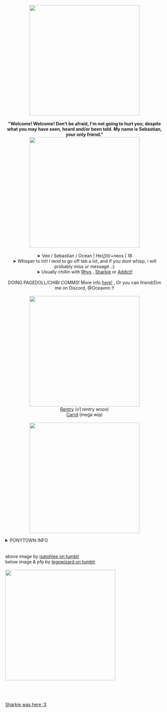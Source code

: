 <p align="center">
<img src="https://64.media.tumblr.com/3caf066fbf51c99316769ef7e4b9f392/86c13b276455d81f-8b/s540x810/595ef0a665dabe439f13bc6f393c840cd77aa9d0.jpg" width="350px">
<br><br><b>"Welcome! Welcome! Don't be afraid, I'm not going to hurt you; despite what you may have seen, heard and/or been told. My name is Sebastian, your only friend."</b>
<br><img src="https://64.media.tumblr.com/225fbdb4e0a4c95f2ba59153dfa0adc8/3a9adf60716557fd-42/s400x600/5f0a3e29256d75106ca0c043aff7f30a5b1e22cd.gifv" width="350px">
<br><br>➤ Vee / Sebastian / Ocean | He(<a href="https://en.pronouns.page/@Diddles">/</a>)it/+neos | 18
<br>➤ Whisper to Int! I tend to go off tab a lot, and if you dont whisp, i will probably miss ur message .:}
<br>➤ Usually chillin with <a href="https://github.com/RIDLEYISM">Rhys</a> , <a href="https://github.com/Sharksters">Sharkie</a> or <a href="https://rentry.co/addict-is-your-host">Addict!</a>
<br> 
<br> DOING PAGEDOLL/CHIBI COMMS! More info <a href="https://toyhou.se/29303827.pagedoll-comms-open">here!</a> , Or you can friend/Dm me on Discord, @Oceavnn !!
<br>
<br><img src="https://64.media.tumblr.com/225fbdb4e0a4c95f2ba59153dfa0adc8/3a9adf60716557fd-42/s400x600/5f0a3e29256d75106ca0c043aff7f30a5b1e22cd.gifv" width="350px">
  <br> <a href="https://rentry.co/Blood-is-fuel_Hell-is-full">Rentry</a> (v1 rentry wooo)
  <br> <a href="https://oceavnn.carrd.co/">Carrd</a> (mega wip)
<br>
<br><img src="https://64.media.tumblr.com/225fbdb4e0a4c95f2ba59153dfa0adc8/3a9adf60716557fd-42/s400x600/5f0a3e29256d75106ca0c043aff7f30a5b1e22cd.gifv" width="350px">
<br>
<details>
<summary>PONYTOWN INFO</summary>
<br>
Hi!! I've already touched on a bit of this, but here's some extra info for you who's decided to read this far down. 
<br> I don't take PT seriously, and i also do not RP! I'm not online as much as i used to be, but when i am you're completely free to C+H or INT! Usually i put pt on in the bg while i do other stuff (Usually youtube) and occasionally pop in, So usually it's better to whisper for me to notice! 
<br><br> I am completely fine with INSPIRATION taken from my ponies! However, please don't like... completely copy them. I'm not gonna hunt you down if you do but i can't say the same about my friends/j 
<br><br> Generally, i will only block or hide someone who is making me uncomfy. this is.. rare (My blocked list is completely empty chat), but it can happen. If you come up to me just to start drama, make overly sexual advances, are unreasonably mean to myself or other people, or sometimes just talk too much about a topic that makes me uncomfy, i will probably hide you. Repeat offenders or major offenders will get the block. 
<br><br> <image src="https://file.garden/ZfRta4uUh3asFRHD/pony-town-%F0%9F%AB%A7%20--%20playin%20jsab%2C%20again-trot-blinking-padded-ponyplush-2x.gif" width="100px">
<image src="https://file.garden/ZfRta4uUh3asFRHD/pony-town-%F0%9F%92%A5%20--%20PARALYZED%20%E2%9A%A1%F0%9F%8C%95-trot-blinking-padded-2x.gif" width="100px">
<image src="https://file.garden/ZfRta4uUh3asFRHD/pony-town-%F0%9F%92%89%F0%9F%A9%B8%E2%9B%93%20-%20fistfighting%20seek-trot-blinking-padded-2x.gif" width="100px">
<image src="https://file.garden/ZfRta4uUh3asFRHD/pony-town-%F0%9F%A9%B7%F0%9F%92%9B%F0%9F%A9%B5%20--%20Arting%2C%20W2Int-trot-blinking-padded-toy317-2x.gif" width="100px">
<image src="https://file.garden/ZfRta4uUh3asFRHD/pony-town-%F0%9F%8C%8A%F0%9F%90%9F%20_%20shakes%20bf%20like%20maraca-trot-blinking-padded-2x.gif" width="100px">
<image src="https://file.garden/ZfRta4uUh3asFRHD/pony-town-%F0%9F%8E%89%20watching%20yt%20yayy%20%5Bmv%5D-trot-blinking-padded-toy312-2x.gif" width="100px">
<image src="https://file.garden/ZfRta4uUh3asFRHD/pony-town-%F0%9F%93%81%F0%9F%A6%88%20_%20The%20Saboteur%20%5Bmv_kin%5D-trot-blinking-padded-ponyplush-2x.gif" width="100px">
<image src="https://file.garden/ZfRta4uUh3asFRHD/pony-town-%F0%9F%A7%B8%F0%9F%A9%B7%20_%20fandom%20iwec_%20ig_%20%5Bkin%5D-trot-blinking-padded-2x.gif" width="100px">
<image src="https://file.garden/ZfRta4uUh3asFRHD/pony-town-%F0%9F%93%81%F0%9F%A6%88%20_%20collapses%20%5Bmv_kin%5D-trot-blinking-padded-2x.gif" width="125px">
<br><br>  feel free to look at <a href="https://rentry.co/ptsillyfangtutorial"> This Rentry </a> for a tutorial of the fang used on my sebastian skins! Might make this rentry a collection of ponytown tutorials i've learned about/figured out...
</details>
<br>
<br> above image by <a href="https://www.tumblr.com/isatohlee">isatohlee on tumblr</a>
<br> below image & pfp by <a href="https://www.tumblr.com/legowizard">legowizard on tumblr</a>
<br>
<br>
<img src="https://64.media.tumblr.com/83e6104959e13488c485afacd24ddd2f/a6f253213ff5759d-aa/s2048x3072/4eb5dbe638cbfdacb69e1c0fb4c00a3a2082d52f.jpg" width="350px">
<br>
<br>
<br>
<br>
<br>
<a href="https://github.com/Sharksters">Sharkie was here :3</a>
